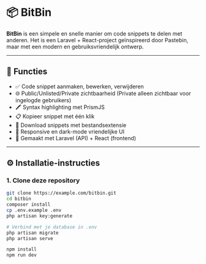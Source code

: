 # 📦 BitBin

**BitBin** is een simpele en snelle manier om code snippets te delen met anderen. Het is een Laravel + React-project geïnspireerd door Pastebin, maar met een modern en gebruiksvriendelijk ontwerp.

---

## 🚀 Functies

- ✅ Code snippet aanmaken, bewerken, verwijderen
- 🌐 Public/Unlisted/Private zichtbaarheid (Private alleen zichtbaar voor ingelogde gebruikers)
- 🖍️ Syntax highlighting met PrismJS
- 📋 Kopieer snippet met één klik
- 💾 Download snippets met bestandsextensie
- 🧹 Responsive en dark-mode vriendelijke UI
- 🧠 Gemaakt met Laravel (API) + React (frontend)

---

## ⚙️ Installatie-instructies

### 1. Clone deze repository

```bash
git clone https://example.com/bitbin.git
cd bitbin
composer install
cp .env.example .env
php artisan key:generate

# Verbind met je database in .env
php artisan migrate
php artisan serve

npm install
npm run dev

